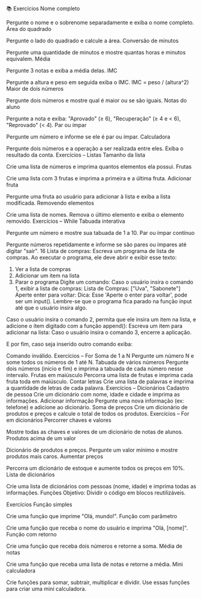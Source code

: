 📚 Exercícios
Nome completo

Pergunte o nome e o sobrenome separadamente e exiba o nome completo.
Área do quadrado

Pergunte o lado do quadrado e calcule a área.
Conversão de minutos

Pergunte uma quantidade de minutos e mostre quantas horas e minutos equivalem.
Média

Pergunte 3 notas e exiba a média delas.
IMC

Pergunte a altura e peso em seguida exiba o IMC.
IMC = peso / (altura^2)
Maior de dois números

Pergunte dois números e mostre qual é maior ou se são iguais.
Notas do aluno

Pergunte a nota e exiba: "Aprovado" (≥ 6), "Recuperação" (≥ 4 e < 6), "Reprovado" (< 4).
Par ou ímpar

Pergunte um número e informe se ele é par ou ímpar.
Calculadora

Pergunte dois números e a operação a ser realizada entre eles. Exiba o resultado da conta.
Exercícios – Listas
Tamanho da lista

Crie uma lista de números e imprima quantos elementos ela possui.
Frutas

Crie uma lista com 3 frutas e imprima a primeira e a última fruta.
Adicionar fruta

Pergunte uma fruta ao usuário para adicionar à lista e exiba a lista modificada.
Removendo elementos

Crie uma lista de nomes. Remova o último elemento e exiba o elemento removido.
Exercícios – While
Tabuada interativa

Pergunte um número e mostre sua tabuada de 1 a 10.
Par ou ímpar contínuo

Pergunte números repetidamente e informe se são pares ou ímpares até digitar "sair".
16 Lista de compras:
Escreva um programa de lista de compras. Ao executar o programa, ele deve abrir e exibir esse texto:
1. Ver a lista de compras
2. Adicionar um item na lista
3. Parar o programa
Digite um comando: 
Caso o usuário insira o comando 1, exibir a lista de compras:
Lista de Compras: ["Uva", "Sabonete"]
Aperte enter para voltar: 
Dica: Esse 'Aperte o enter para voltar', pode ser um input(). Lembre-se que o programa fica parado na função input até que o usuário insira algo.

Caso o usuário insira o comando 2, permita que ele insira um item na lista, e adicione o item digitado com a função append():
Escreva um item para adicionar na lista:
Caso o usuário insira o comando 3, encerre a aplicação.

E por fim, caso seja inserido outro comando exiba:

Comando inválido.
Exercícios – For
Soma de 1 a N
Pergunte um número N e some todos os números de 1 até N.
Tabuada de vários números
Pergunte dois números (inicio e fim) e imprima a tabuada de cada número nesse intervalo.
Frutas em maiúsculo
Percorra uma lista de frutas e imprima cada fruta toda em maiúsculo.
Contar letras
Crie uma lista de palavras e imprima a quantidade de letras de cada palavra.
Exercícios – Dicionários
Cadastro de pessoa
Crie um dicionário com nome, idade e cidade e imprima as informações.
Adicionar informação
Pergunte uma nova informação (ex: telefone) e adicione ao dicionário.
Soma de preços
Crie um dicionário de produtos e preços e calcule o total de todos os produtos.
Exercícios – For em dicionários
Percorrer chaves e valores

Mostre todas as chaves e valores de um dicionário de notas de alunos.
Produtos acima de um valor

Dicionário de produtos e preços. Pergunte um valor mínimo e mostre produtos mais caros.
Aumentar preços

Percorra um dicionário de estoque e aumente todos os preços em 10%.
Lista de dicionários

Crie uma lista de dicionários com pessoas (nome, idade) e imprima todas as informações.
Funções
Objetivo: Dividir o código em blocos reutilizáveis.

Exercícios
Função simples

Crie uma função que imprime "Olá, mundo!".
Função com parâmetro

Crie uma função que receba o nome do usuário e imprima "Olá, [nome]".
Função com retorno

Crie uma função que receba dois números e retorne a soma.
Média de notas

Crie uma função que receba uma lista de notas e retorne a média.
Mini calculadora

Crie funções para somar, subtrair, multiplicar e dividir. Use essas funções para criar uma mini calculadora.
